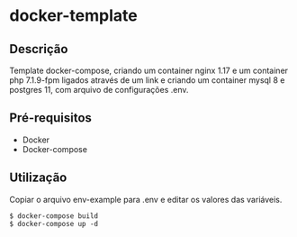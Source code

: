 # docker-template

## Descrição

Template docker-compose, criando um container nginx 1.17 e um container php 7.1.9-fpm ligados através de um link e criando um container mysql 8 e postgres 11, com arquivo de configurações .env.

## Pré-requisitos
- Docker
- Docker-compose

## Utilização

Copiar o arquivo env-example para .env e editar os valores das variáveis.

```
$ docker-compose build
$ docker-compose up -d
```
